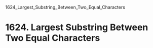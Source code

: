 1624_Largest_Substring_Between_Two_Equal_Characters
# 1624. Largest Substring Between Two Equal Characters

